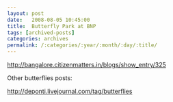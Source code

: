 ```yaml
---
layout: post
date:	2008-08-05 10:45:00
title:  Butterfly Park at BNP
tags: [archived-posts]
categories: archives
permalink: /:categories/:year/:month/:day/:title/
---
```

http://bangalore.citizenmatters.in/blogs/show_entry/325



Other butterflies posts:

http://deponti.livejournal.com/tag/butterflies
